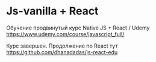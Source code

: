 # Js-vanilla + React
Обучение продвинутый курс Native JS + React / Udemy
https://www.udemy.com/course/javascript_full/

Курс завершен. Продолжение по React тут https://github.com/dhanadadas/js-react-edu
